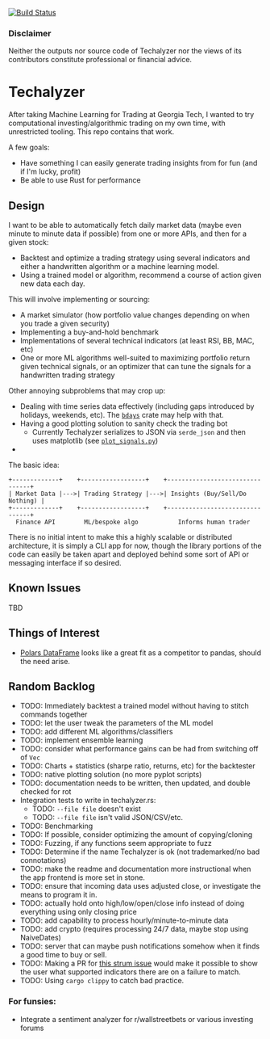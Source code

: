 [![Build Status](https://travis-ci.com/dgunay/techalyzer.svg?token=p1Uesg1pZ93ks38dv7YH&branch=master)](https://travis-ci.com/dgunay/techalyzer)

### Disclaimer

Neither the outputs nor source code of Techalyzer nor the views of its contributors constitute
professional or financial advice.

# Techalyzer

After taking Machine Learning for Trading at Georgia Tech, I wanted to try
computational investing/algorithmic trading on my own time, with unrestricted 
tooling. This repo contains that work.

A few goals:

* Have something I can easily generate trading insights from for fun (and if I'm 
  lucky, profit)
* Be able to use Rust for performance

## Design

I want to be able to automatically fetch daily market data (maybe even minute to
minute data if possible) from one or more APIs, and then for a given stock:

* Backtest and optimize a trading strategy using several indicators and either a 
  handwritten algorithm or a machine learning model.
* Using a trained model or algorithm, recommend a course of action given new 
  data each day.

This will involve implementing or sourcing:

* A market simulator (how portfolio value changes depending on when you trade a
  given security)
* Implementing a buy-and-hold benchmark
* Implementations of several technical indicators (at least RSI, BB, MAC, etc)
* One or more ML algorithms well-suited to maximizing portfolio return given
  technical signals, or an optimizer that can tune the signals for a handwritten
  trading strategy

Other annoying subproblems that may crop up:
* Dealing with time series data effectively (including gaps introduced by holidays,
  weekends, etc). The [`bdays`][bdays] crate may help with that.
* Having a good plotting solution to sanity check the trading bot
  * Currently Techalyzer serializes to JSON via `serde_json` and then uses 
    matplotlib (see [`plot_signals.py`](scripts/plotting/plot_signals.py))
* 

[bdays]: https://docs.rs/bdays/0.1.1/bdays/index.html

The basic idea:

```
+-------------+    +------------------+    +--------------------------------+
| Market Data |--->| Trading Strategy |--->| Insights (Buy/Sell/Do Nothing) |
+-------------+    +------------------+    +--------------------------------+
  Finance API        ML/bespoke algo           Informs human trader 

```

There is no initial intent to make this a highly scalable or distributed 
architecture, it is simply a CLI app for now, though the library portions
of the code can easily be taken apart and deployed behind some sort of
API or messaging interface if so desired.

## Known Issues

TBD

[netcdf]: https://www.unidata.ucar.edu/software/netcdf/docs/winbin.html

## Things of Interest

* [Polars DataFrame](https://github.com/ritchie46/polars) looks like a great
  fit as a competitor to pandas, should the need arise.

## Random Backlog

* TODO: Immediately backtest a trained model without having to stitch commands together
* TODO: let the user tweak the parameters of the ML model
* TODO: add different ML algorithms/classifiers
* TODO: implement ensemble learning
* TODO: consider what performance gains can be had from switching off of `Vec`
* TODO: Charts + statistics (sharpe ratio, returns, etc) for the backtester
* TODO: native plotting solution (no more pyplot scripts)
* TODO: documentation needs to be written, then updated, and double checked for rot
* Integration tests to write in techalyzer.rs:
  * TODO: `--file file` doesn't exist
  * TODO: `--file file` isn't valid JSON/CSV/etc.
* TODO: Benchmarking
* TODO: If possible, consider optimizing the amount of copying/cloning
* TODO: Fuzzing, if any functions seem appropriate to fuzz
* TODO: Determine if the name Techalyzer is ok (not trademarked/no bad connotations)
* TODO: make the readme and documentation more instructional when the app 
  frontend is more set in stone.
* TODO: ensure that incoming data uses adjusted close, or investigate the means to program it in.
* TODO: actually hold onto high/low/open/close info instead of doing everything
  using only closing price
* TODO: add capability to process hourly/minute-to-minute data
* TODO: add crypto (requires processing 24/7 data, maybe stop using NaiveDates)
* TODO: server that can maybe push notifications somehow when it finds a good time to buy or sell.
* TODO: Making a PR for [this strum issue][strum_issue] would make it possible
        to show the user what supported indicators there are on a failure to match.
* TODO: Using `cargo clippy` to catch bad practice.

[strum_issue]: https://github.com/Peternator7/strum/issues/13

### For funsies:

* Integrate a sentiment analyzer for r/wallstreetbets or various investing forums
